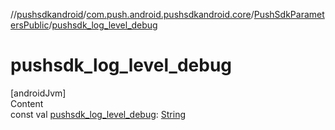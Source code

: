 //[pushsdkandroid](../../index.md)/[com.push.android.pushsdkandroid.core](../index.md)/[PushSdkParametersPublic](index.md)/[pushsdk_log_level_debug](pushsdk_log_level_debug.md)



# pushsdk_log_level_debug  
[androidJvm]  
Content  
const val [pushsdk_log_level_debug](pushsdk_log_level_debug.md): [String](https://kotlinlang.org/api/latest/jvm/stdlib/kotlin/-string/index.html)  



